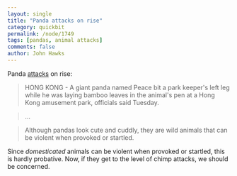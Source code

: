 ```yaml
---
layout: single 
title: "Panda attacks on rise" 
category: quickbit
permalink: /node/1749
tags: [pandas, animal attacks] 
comments: false 
author: John Hawks 
---
```


Panda <a href="http://www.msnbc.msn.com/id/28127056/">attacks</a> on rise:

<blockquote>HONG KONG - A giant panda named Peace bit a park keeper's left leg while he was laying bamboo leaves in the animal's pen at a Hong Kong amusement park, officials said Tuesday.</blockquote>

<blockquote>...</blockquote>

<blockquote>Although pandas look cute and cuddly, they are wild animals that can be violent when provoked or startled.</blockquote>

Since <i>domesticated</i> animals can be violent when provoked or startled, this is hardly probative. Now, if they get to the level of chimp attacks, we should be concerned. 

